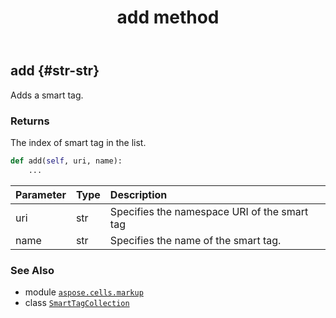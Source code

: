 ﻿---
title: add method
second_title: Aspose.Cells for Python via .NET API References
description: 
type: docs
weight: 20
url: /aspose.cells.markup/smarttagcollection/add/
is_root: false
---

## add {#str-str}

Adds a smart tag.


### Returns 


The index of smart tag in the list.


```python
def add(self, uri, name):
    ...
```


| Parameter | Type | Description |
| :- | :- | :- |
| uri | str | Specifies the namespace URI of the smart tag |
| name | str | Specifies the name of the smart tag. |



### See Also
* module [`aspose.cells.markup`](../../)
* class [`SmartTagCollection`](/cells/python-net/aspose.cells.markup/smarttagcollection)
